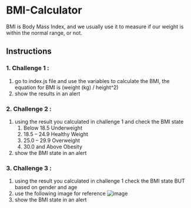 # BMI-Calculator

BMI is Body Mass Index, and we usually use it to measure if our weight is within the normal range, or not.

## Instructions

### 1. Challenge 1 :
1. go to index.js file and use the variables to calculate the BMI, the equation for BMI is (weight (kg) / height^2)
2. show the results in an alert 

### 2. Challenge 2 :
1. using the result you calculated in challenge 1 and check the BMI state
    1. Below 18.5	Underweight
    2. 18.5 – 24.9	Healthy Weight
    3. 25.0 – 29.9	Overweight
    4. 30.0 and Above	Obesity
2. show the BMI state in an alert


### 3. Challenge 3 :
1. using the result you calculated in challenge 1 check the BMI state BUT based on gender and age
2. use the following image for reference 
 ![image](https://user-images.githubusercontent.com/52189918/147039867-608e56ae-cc05-4682-9755-3ae3891520e2.png)
3. show the BMI state in an alert

    



